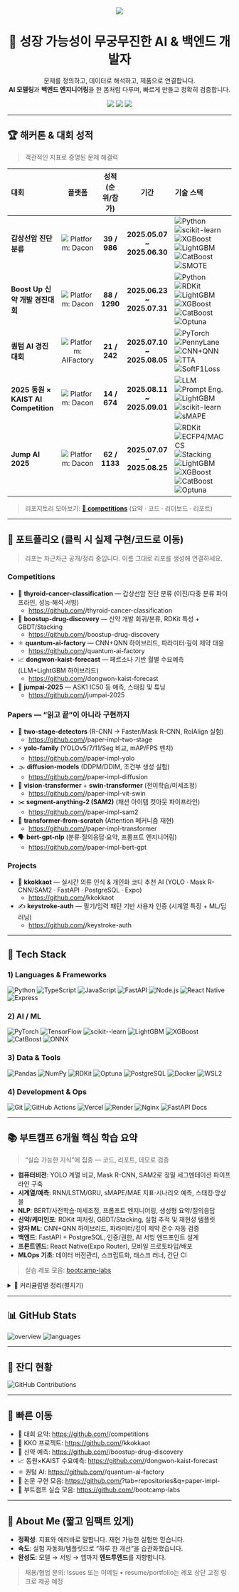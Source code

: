 <!--
README 템플릿 안내
- 아래의 <USERNAME> 를 본인 깃허브 아이디로 모두 바꿔주세요.
- 아직 리포지토리가 없다면, README에 있는 링크 이름 그대로 리포를 만들면 자동으로 연결됩니다.
- 필요 없는 섹션은 자유롭게 삭제하세요.
-->

<!-- 헤더 배너(원하면 삭제) -->
<!-- <p align="center">
  <img src="https://capsule-render.vercel.app/api?type=rect&color=0:111827,100:0F766E&height=120&text=Jiyu%20(지유)&fontColor=fff&fontSize=40&desc=AI%20%26%20Backend%20Engineer%20in%20the%20Making&descAlignY=75" alt="header"/>
</p> -->

<div align= "center">
    <img src="https://capsule-render.vercel.app/api?type=waving&color=0:f29c9c,100:b5c0f7&height=180&text=Welcome%20to%20Jiyu's%20GitHub!&animation=scaleIn&fontColor=000000&fontSize=60" />
    </div>

<h1 align="center">🚀 성장 가능성이 무궁무진한 AI & 백엔드 개발자</h1>
<p align="center">
  문제를 정의하고, 데이터로 해석하고, 제품으로 연결합니다.<br/>
  <b>AI 모델링</b>과 <b>백엔드 엔지니어링</b>을 한 몸처럼 다루며, 빠르게 만들고 정확히 검증합니다.
</p>

<p align="center">
  <a href="https://github.com/<USERNAME>?tab=repositories"><img src="https://img.shields.io/badge/GitHub-%40<USERNAME>-181717?logo=github" /></a>
  <img src="https://img.shields.io/badge/Focus-AI%20%7C%20Backend-0F766E" />
  <img src="https://komarev.com/ghpvc/?username=<USERNAME>&label=Views&color=0F766E&style=flat"/>
</p>

---

## 🏆 해커톤 & 대회 성적

> 객관적인 지표로 증명된 문제 해결력

| 대회 | 플랫폼 | 성적(순위/참가) | 기간 | 기술 스택 |
|:--|:--:|:--:|:--:|:--|
| **갑상선암 진단 분류** | ![Platform: Dacon](https://img.shields.io/badge/Platform-Dacon-0F766E?style=flat-square) | **39 / 986** | **2025.05.07 ~ 2025.06.30** | ![Python](https://img.shields.io/badge/Python-3776AB?logo=python&style=flat-square&logoColor=fff) ![scikit-learn](https://img.shields.io/badge/scikit--learn-F7931E?logo=scikitlearn&style=flat-square&logoColor=fff) ![XGBoost](https://img.shields.io/badge/XGBoost-EB5E00?style=flat-square) ![LightGBM](https://img.shields.io/badge/LightGBM-017B56?style=flat-square) ![CatBoost](https://img.shields.io/badge/CatBoost-000000?style=flat-square) ![SMOTE](https://img.shields.io/badge/SMOTE-6A5ACD?style=flat-square) |
| **Boost Up 신약 개발 경진대회** | ![Platform: Dacon](https://img.shields.io/badge/Platform-Dacon-0F766E?style=flat-square) | **88 / 1290** | **2025.06.23 ~ 2025.07.31** | ![Python](https://img.shields.io/badge/Python-3776AB?logo=python&style=flat-square&logoColor=fff) ![RDKit](https://img.shields.io/badge/RDKit-4DABCF?style=flat-square) ![LightGBM](https://img.shields.io/badge/LightGBM-017B56?style=flat-square) ![XGBoost](https://img.shields.io/badge/XGBoost-EB5E00?style=flat-square) ![CatBoost](https://img.shields.io/badge/CatBoost-000000?style=flat-square) ![Optuna](https://img.shields.io/badge/Optuna-6A5ACD?style=flat-square) |
| **퀀텀 AI 경진대회** | ![Platform: AIFactory](https://img.shields.io/badge/Platform-AI%20Factory-334155?style=flat-square) | **21 / 242** | **2025.07.10 ~ 2025.08.05** | ![PyTorch](https://img.shields.io/badge/PyTorch-EE4C2C?logo=pytorch&style=flat-square&logoColor=fff) ![PennyLane](https://img.shields.io/badge/PennyLane-000000?style=flat-square) ![CNN+QNN](https://img.shields.io/badge/CNN%2BQNN-0F766E?style=flat-square) ![TTA](https://img.shields.io/badge/TTA-64748B?style=flat-square) ![SoftF1Loss](https://img.shields.io/badge/SoftF1Loss-1F2937?style=flat-square) |
| **2025 동원 × KAIST AI Competition** | ![Platform: Dacon](https://img.shields.io/badge/Platform-Dacon-0F766E?style=flat-square) | **14 / 674** | **2025.08.11 ~ 2025.09.01** | ![LLM](https://img.shields.io/badge/LLM%20Persona-9333EA?style=flat-square) ![Prompt Eng.](https://img.shields.io/badge/Prompt%20Engineering-6D28D9?style=flat-square) ![LightGBM](https://img.shields.io/badge/LightGBM-017B56?style=flat-square) ![scikit-learn](https://img.shields.io/badge/scikit--learn-F7931E?style=flat-square) ![sMAPE](https://img.shields.io/badge/sMAPE-0EA5E9?style=flat-square) |
| **Jump AI 2025** | ![Platform: Dacon](https://img.shields.io/badge/Platform-Dacon-0F766E?style=flat-square) | **62 / 1133** | **2025.07.07 ~ 2025.08.25** | ![RDKit](https://img.shields.io/badge/RDKit-4DABCF?style=flat-square) ![ECFP4/MACCS](https://img.shields.io/badge/ECFP4%2FMACCS-0F766E?style=flat-square) ![Stacking](https://img.shields.io/badge/Stacking-4338CA?style=flat-square) ![LightGBM](https://img.shields.io/badge/LightGBM-017B56?style=flat-square) ![XGBoost](https://img.shields.io/badge/XGBoost-EB5E00?style=flat-square) ![CatBoost](https://img.shields.io/badge/CatBoost-000000?style=flat-square) ![Optuna](https://img.shields.io/badge/Optuna-6A5ACD?style=flat-square) |

> 리포지토리 모아보기: **[🏅 competitions](https://github.com/<USERNAME>/competitions)** (요약 · 코드 · 리더보드 · 리포트)

---

## 📌 포트폴리오 (클릭 시 실제 구현/코드로 이동)
> 리포는 차근차근 공개/정리 중입니다. 이름 그대로 리포를 생성해 연결하세요.

### Competitions
- 🔬 **thyroid-cancer-classification** — 갑상선암 진단 분류 (이진/다중 분류 파이프라인, 성능·해석·서빙)
  - https://github.com/<USERNAME>/thyroid-cancer-classification
- 💊 **boostup-drug-discovery** — 신약 개발 회귀/분류, RDKit 특성 + GBDT/Stacking
  - https://github.com/<USERNAME>/boostup-drug-discovery
- ⚛️ **quantum-ai-factory** — CNN+QNN 하이브리드, 파라미터·깊이 제약 대응
  - https://github.com/<USERNAME>/quantum-ai-factory
- 📈 **dongwon-kaist-forecast** — 페르소나 기반 월별 수요예측 (LLM+LightGBM 하이브리드)
  - https://github.com/<USERNAME>/dongwon-kaist-forecast
- 🤖 **jumpai-2025** — ASK1 IC50 등 예측, 스태킹 및 튜닝
  - https://github.com/<USERNAME>/jumpai-2025

### Papers — “읽고 끝”이 아니라 **구현**까지
- 🧩 **two-stage-detectors** (R-CNN → Faster/Mask R-CNN, RoIAlign 실험)
  - https://github.com/<USERNAME>/paper-impl-two-stage
- ⚡ **yolo-family** (YOLOv5/7/11/Seg 비교, mAP/FPS 벤치)
  - https://github.com/<USERNAME>/paper-impl-yolo
- 🌫️ **diffusion-models** (DDPM/DDIM, 조건부 생성 실험)
  - https://github.com/<USERNAME>/paper-impl-diffusion
- 🔭 **vision-transformer** + **swin-transformer** (전이학습/미세조정)
  - https://github.com/<USERNAME>/paper-impl-vit-swin
- ✂️ **segment-anything-2 (SAM2)** (패션 아이템 컷아웃 파이프라인)
  - https://github.com/<USERNAME>/paper-impl-sam2
- 🔗 **transformer-from-scratch** (Attention 메커니즘 재현)
  - https://github.com/<USERNAME>/paper-impl-transformer
- 🗣️ **bert-gpt-nlp** (분류·질의응답·요약, 프롬프트 엔지니어링)
  - https://github.com/<USERNAME>/paper-impl-bert-gpt

### Projects
- 👗 **kkokkaot** — 실시간 의류 인식 & 개인화 코디 추천 AI (YOLO · Mask R-CNN/SAM2 · FastAPI · PostgreSQL · Expo)
  - https://github.com/<USERNAME>/kkokkaot
- ✍️ **keystroke-auth** — 필기/입력 패턴 기반 사용자 인증 (시계열 특징 + ML/딥러닝)
  - https://github.com/<USERNAME>/keystroke-auth

---

## 🧰 Tech Stack

### 1) Languages & Frameworks
![Python](https://img.shields.io/badge/Python-3776AB?logo=python&logoColor=fff)
![TypeScript](https://img.shields.io/badge/TypeScript-3178C6?logo=typescript&logoColor=fff)
![JavaScript](https://img.shields.io/badge/JavaScript-F7DF1E?logo=javascript&logoColor=000)
![FastAPI](https://img.shields.io/badge/FastAPI-009688?logo=fastapi&logoColor=fff)
![Node.js](https://img.shields.io/badge/Node.js-339933?logo=node.js&logoColor=fff)
![React Native](https://img.shields.io/badge/React%20Native-61DAFB?logo=react&logoColor=000)
![Express](https://img.shields.io/badge/Express-000000?logo=express&logoColor=fff)

### 2) AI / ML
![PyTorch](https://img.shields.io/badge/PyTorch-EE4C2C?logo=pytorch&logoColor=fff)
![TensorFlow](https://img.shields.io/badge/TensorFlow-FF6F00?logo=tensorflow&logoColor=fff)
![scikit--learn](https://img.shields.io/badge/scikit--learn-F7931E?logo=scikitlearn&logoColor=fff)
![LightGBM](https://img.shields.io/badge/LightGBM-017B56?logo=leaflet&logoColor=fff)
![XGBoost](https://img.shields.io/badge/XGBoost-EB5E00?logo=apache-spark&logoColor=fff)
![CatBoost](https://img.shields.io/badge/CatBoost-000000?logo=cat&logoColor=fff)
![ONNX](https://img.shields.io/badge/ONNX-005CED?logo=onnx&logoColor=fff)

### 3) Data & Tools
![Pandas](https://img.shields.io/badge/Pandas-150458?logo=pandas&logoColor=fff)
![NumPy](https://img.shields.io/badge/NumPy-013243?logo=numpy&logoColor=fff)
![RDKit](https://img.shields.io/badge/RDKit-4DABCF?logo=flask&logoColor=fff)
![Optuna](https://img.shields.io/badge/Optuna-6A5ACD?logo=apachespark&logoColor=fff)
![PostgreSQL](https://img.shields.io/badge/PostgreSQL-4169E1?logo=postgresql&logoColor=fff)
![Docker](https://img.shields.io/badge/Docker-2496ED?logo=docker&logoColor=fff)
![WSL2](https://img.shields.io/badge/WSL2-0F766E?logo=windows&logoColor=fff)

### 4) Development & Ops
![Git](https://img.shields.io/badge/Git-F05032?logo=git&logoColor=fff)
![GitHub Actions](https://img.shields.io/badge/GitHub%20Actions-2088FF?logo=github-actions&logoColor=fff)
![Vercel](https://img.shields.io/badge/Vercel-000000?logo=vercel&logoColor=fff)
![Render](https://img.shields.io/badge/Render-2F2F2F?logo=render&logoColor=fff)
![Nginx](https://img.shields.io/badge/Nginx-009639?logo=nginx&logoColor=fff)
![FastAPI Docs](https://img.shields.io/badge/OpenAPI(Swagger)-6BA539?logo=openapiinitiative&logoColor=fff)

---

## 📚 부트캠프 6개월 핵심 학습 요약
> “실습 가능한 지식”에 집중 — 코드, 리포트, 데모로 검증

- **컴퓨터비전**: YOLO 계열 비교, Mask R-CNN, SAM2로 정밀 세그멘테이션 파이프라인 구축  
- **시계열/예측**: RNN/LSTM/GRU, sMAPE/MAE 지표·시나리오 예측, 스태킹·앙상블  
- **NLP**: BERT/사전학습·미세조정, 프롬프트 엔지니어링, 생성형 요약/질의응답  
- **신약/케미인포**: RDKit 피처링, GBDT/Stacking, 실험 추적 및 재현성 템플릿  
- **양자 ML**: CNN+QNN 하이브리드, 파라미터/깊이 제약 준수 자동 검증  
- **백엔드**: FastAPI + PostgreSQL, 인증/권한, AI 서빙 엔드포인트 설계  
- **프론트엔드**: React Native(Expo Router), 모바일 프로토타입/배포  
- **MLOps 기초**: 데이터 버전관리, 스크립트화, 태스크 러너, 간단 CI

> 실습 레포 모음: [bootcamp-labs](https://github.com/<USERNAME>/bootcamp-labs)

<details>
<summary>📂 커리큘럼별 정리(펼치기)</summary>

- `cv-labs/` 객체탐지·세그멘트 실험, mAP/FPS 대시보드  
- `nlp-labs/` 분류/요약/질의응답, 한글 데이터 전처리 템플릿  
- `timeseries-labs/` 다단계 예측, 커스텀 손실·스케줄러  
- `chem-labs/` RDKit 파이프라인, 실험 로그/리포트 자동화  
- `backend-labs/` FastAPI + SQLModel + JWT + 테스트  
- `mobile-labs/` Expo Router 네비게이션/컴포넌트 예제
</details>

---

## 📊 GitHub Stats
![overview](https://raw.githubusercontent.com/ju0004/ju0004/main/generated/overview.svg)
![languages](https://raw.githubusercontent.com/ju0004/ju0004/main/generated/languages.svg)

---

## 🌱 잔디 현황

<p align="left">
  <img src="https://ghchart.rshah.org/0F766E/<USERNAME>" alt="GitHub Contributions" />
</p>

---

## 🔗 빠른 이동
- 🏅 대회 요약: https://github.com/<USERNAME>/competitions  
- 👗 KKO 프로젝트: https://github.com/<USERNAME>/kkokkaot  
- 💊 신약 예측: https://github.com/<USERNAME>/boostup-drug-discovery  
- 📈 동원×KAIST 수요예측: https://github.com/<USERNAME>/dongwon-kaist-forecast  
- ⚛️ 퀀텀 AI: https://github.com/<USERNAME>/quantum-ai-factory  
- 🧪 논문 구현 모음: https://github.com/<USERNAME>?tab=repositories&q=paper-impl-  
- 🧰 부트캠프 실습 모음: https://github.com/<USERNAME>/bootcamp-labs  

---

## 📝 About Me (짧고 임팩트 있게)
- **정확성**: 지표와 에러바로 말합니다. 재현 가능한 실험만 믿습니다.  
- **속도**: 실험 자동화/템플릿으로 “하루 한 개선”을 습관화했습니다.  
- **완성도**: 모델 → 서빙 → 앱까지 **엔드투엔드**를 지향합니다.

> 채용/협업 문의: Issues 또는 이메일 • resume/portfolio는 레포 상단 고정 링크로 제공 예정
